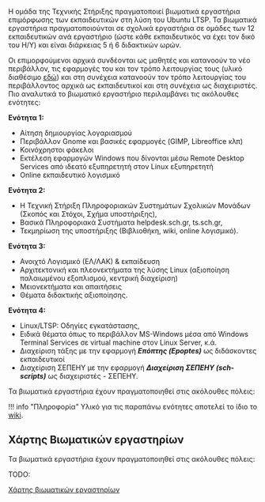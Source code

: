 Η ομάδα της Τεχνικής Στήριξης πραγματοποιεί βιωματικά εργαστήρια
επιμόρφωσης των εκπαιδευτικών στη λύση του Ubuntu LTSP. Τα
βιωματικά εργαστήρια πραγματοποιούνται σε σχολικά εργαστήρια σε
ομάδες των 12 εκπαιδευτικών ανά εργαστήριο (ώστε κάθε εκπαιδευτικός
να έχει τον δικό του Η/Υ) και είναι διάρκειας 5 ή 6 διδακτικών ωρών.

Οι επιμορφούμενοι αρχικά συνδέονται ως μαθητές και κατανοούν το νέο
περιβάλλον, τις εφαρμογές του και τον τρόπο λειτουργίας τους (υλικό
διαθέσιμο [εδώ](http://ts.sch.gr/docs/docs-action)) και στη συνέχεια
κατανοούν τον τρόπο λειτουργίας του περιβάλλοντος αρχικά ως
εκπαιδευτικοί και στη συνέχεια ως διαχειριστές. Πιο αναλυτικά
το βιωματικό εργαστήριο περιλαμβάνει τις ακόλουθες ενότητες:

**Ενότητα 1:**

  - Αίτηση δημιουργίας λογαριασμού
  - Περιβάλλον Gnome και βασικές εφαρμογές (GIMP, Libreoffice κλπ)
  - Κοινόχρηστοι φάκελοι
  - Εκτέλεση εφαρμογών Windows που δίνονται μέσω Remote Desktop Services
    από ιδεατό εξυπηρετητή στον Linux εξυπηρετητή
  - Online εκπαιδευτικό λογισμικό

**Ενότητα 2:**

  - Η Τεχνική Στήριξη Πληροφοριακών Συστημάτων Σχολικών Μονάδων (Σκοπός
    και Στόχοι, Σχήμα υποστήριξης),
  - Βασικά Πληροφοριακά Συστήματα helpdesk.sch.gr, ts.sch.gr,
  - Τεκμηρίωση της υποστήριξης (Βιβλιοθήκη, wiki, online λογισμικό).

**Ενότητα 3:**

  - Ανοιχτό Λογισμικό (ΕΛ/ΛΑΚ) & εκπαίδευση
  - Αρχιτεκτονική και πλεονεκτήματα της λύσης Linux (αξιοποίηση
    παλαιωμένου εξοπλισμού, κεντρική διαχείριση)
  - Μειονεκτήματα και απαιτήσεις
  - Θέματα διδακτικής αξιοποίησης.

**Ενότητα 4:**

  - Linux/LTSP: Οδηγίες εγκατάστασης,
  - Ειδικά θέματα όπως το περιβάλλον MS-Windows μέσα από Windows
    Terminal Services σε virtual machine στον Linux Server, κ.ά.
  - Διαχείριση τάξης με την εφαρμογή ***Επόπτης (Epoptes)*** ως διδάσκοντες εκπαιδευτικοί
  - Διαχείριση ΣΕΠΕΗΥ με την εφαρμογή ***Διαχείριση ΣΕΠΕΗΥ (sch-scripts)*** ως διαχειριστές - ΣΕΠΕΗΥ.

Τα βιωματικά εργαστήρια έχουν πραγματοποιηθεί στις ακόλουθες πόλεις:

!!! info "Πληροφορία"
    Υλικό για τις παραπάνω ενότητες αποτελεί το ίδιο το [wiki](index.md).

## Χάρτης Βιωματικών εργαστηρίων

Τα βιωματικά εργαστήρια έχουν πραγματοποιηθεί στις ακόλουθες πόλεις:

TODO:

[Χάρτης βιωματικών εργαστηρίων](https://www.google.com/maps/d/viewer?mid=1W6kDkueix2cGEgD4Z-9PMRGE5kw)
